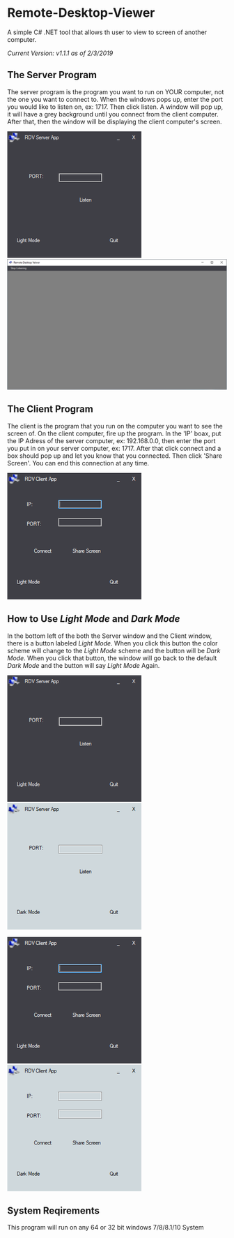 # Remote-Desktop-Viewer
A simple C# .NET tool that allows th user to view to screen of another computer.

_Current Version: v1.1.1 as of 2/3/2019_
## The Server Program
The server program is the program you want to run on YOUR computer, not the one you want to connect to. When the windows pops up, 
enter the port you would like to listen on, ex: 1717. Then click listen. A window will pop up, it will have a grey background until
you connect from the client computer. After that, then the window will be displaying the client computer's screen.

![Server](/img/RDV-S-DM.png)
![Server](/img/RDV-S-VW.png)

## The Client Program
The client is the program that you run on the computer you want to
see the screen of. On the client computer, fire up the program. In the 'IP' boax, put the IP Adress of the server computer,
ex: 192.168.0.0, then enter the port you put in on your server computer, ex: 1717. After that click connect and a box should 
pop up and let you know that you connected. Then click 'Share Screen'. You can end this connection at any time.

![Client](/img/RDV-C-DM.png)

## How to Use _Light Mode_ and _Dark Mode_ 
In the bottom left of the both the Server window and the Client window, there is a button labeled *Light Mode*. When you click this button the color scheme will change to the *Light Mode* scheme and the button will be *Dark Mode*. When you click that button, the window will go back to the default *Dark Mode* and the button will say *Light Mode* Again.

![Server](/img/RDV-S-DM.png)
![Server](/img/RDV-S-LM.png)

![Client](/img/RDV-C-DM.png)
![Client](/img/RDV-C-LM.png)

## System Reqirements
This program will run on any 64 or 32 bit windows 7/8/8.1/10 System
